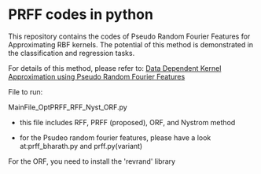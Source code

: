 # PRFF codes in python
This repository contains the codes of Pseudo Random Fourier Features for Approximating RBF kernels. The potential of this method is demonstrated in the classification and regression tasks.

For details of this method, please refer to: [Data Dependent Kernel Approximation using Pseudo Random Fourier Features](https://arxiv.org/abs/1711.09783)


File to run:

MainFile_OptPRFF_RFF_Nyst_ORF.py

- this file includes RFF, PRFF (proposed), ORF, and Nystrom method

- for the Psudeo random fourier features, please have a look at:prff_bharath.py and prff.py(variant)


For the ORF, you need to install the 'revrand' library
